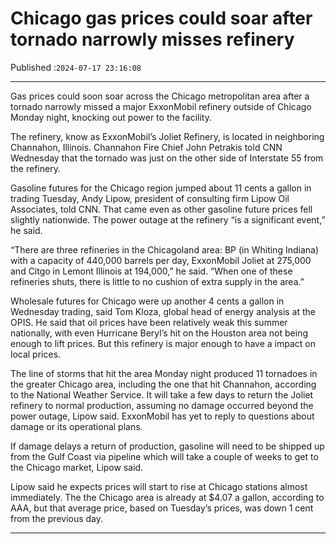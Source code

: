# Chicago gas prices could soar after tornado narrowly misses refinery

Published :`2024-07-17 23:16:08`

---

Gas prices could soon soar across the Chicago metropolitan area after a tornado narrowly missed a major ExxonMobil refinery outside of Chicago Monday night, knocking out power to the facility.

The refinery, know as ExxonMobil’s Joliet Refinery, is located in neighboring Channahon, Illinois. Channahon Fire Chief John Petrakis told CNN Wednesday that the tornado was just on the other side of Interstate 55 from the refinery.

Gasoline futures for the Chicago region jumped about 11 cents a gallon in trading Tuesday, Andy Lipow, president of consulting firm Lipow Oil Associates, told CNN. That came even as other gasoline future prices fell slightly nationwide. The power outage at the refinery “is a significant event,” he said.

“There are three refineries in the Chicagoland area: BP (in Whiting Indiana) with a capacity of 440,000 barrels per day, ExxonMobil Joliet at 275,000 and Citgo in Lemont Illinois at 194,000,” he said. “When one of these refineries shuts, there is little to no cushion of extra supply in the area.”

Wholesale futures for Chicago were up another 4 cents a gallon in Wednesday trading, said Tom Kloza, global head of energy analysis at the OPIS. He said that oil prices have been relatively weak this summer nationally, with even Hurricane Beryl’s hit on the Houston area not being enough to lift prices. But this refinery is major enough to have a impact on local prices.

The line of storms that hit the area Monday night produced 11 tornadoes in the greater Chicago area, including the one that hit Channahon, according to the National Weather Service. It will take a few days to return the Joliet refinery to normal production, assuming no damage occurred beyond the power outage, Lipow said. ExxonMobil has yet to reply to questions about damage or its operational plans.

If damage delays a return of production, gasoline will need to be shipped up from the Gulf Coast via pipeline which will take a couple of weeks to get to the Chicago market, Lipow said.

Lipow said he expects prices will start to rise at Chicago stations almost immediately. The the Chicago area is already at $4.07 a gallon, according to AAA, but that average price, based on Tuesday’s prices, was down 1 cent from the previous day.

---

